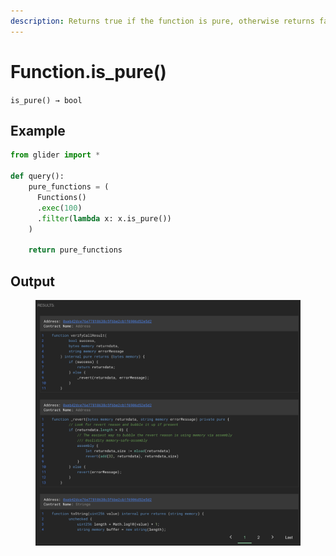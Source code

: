 ```yaml
---
description: Returns true if the function is pure, otherwise returns false.
---
```


# Function.is\_pure()

`is_pure() → bool`

## Example

```python
from glider import *

def query():
    pure_functions = (
      Functions()
      .exec(100)
      .filter(lambda x: x.is_pure())
    )

    return pure_functions
```

## Output

<figure><img src="../../../.gitbook/assets/image (7) (1) (1) (1) (1) (1) (1) (1).png" alt=""><figcaption></figcaption></figure>

